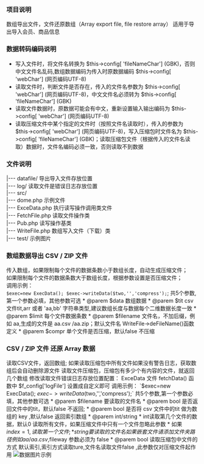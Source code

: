 ### 项目说明
数组导出文件，文件还原数组（Array export file, file restore array）
适用于导出导入会员、商品信息

### 数据转码编码说明
- 写入文件时，将文件名转换为 $this->config[ 'fileNameChar'] (GBK)，否则中文文件名乱码,数组数据编码为传入时原数据编码 $this->config[ 'webChar'] (网页编码UTF-8)
- 读取文件时，判断文件是否存在，传入的文件名参数为 $this->config[ 'webChar'] (网页编码UTF-8)，中文文件名必须转为 $this->config[ 'fileNameChar'] (GBK)
- 读取文件数据时，原数据可能会有中文，重新设置输入输出编码为 $this->config[ 'webChar'] (网页编码UTF-8)
- 读取压缩文件中某个指定的文件时（按照文件名读取时），传入的参数为 $this->config[ 'webChar'] (网页编码UTF-8)，写入压缩包时文件名为 $this->config[ 'fileNameChar'] (GBK)；读取压缩包文件（根据传入的文件名读取）数据时，文件名编码必须一致，否则读取不到数据

### 文件说明
|--- datafile/          导出导入文件存放位置<br/>
|--- log/               读取文件是错误日志存放位置<br/>
|--- src/<br/>
    |--- dome.php       示例文件<br/>
    |--- ExceData.php   执行读写操作调用类文件<br/>
    |--- FetchFile.php  读取文件操作类<br/>
    |--- Pub.php        读写操作基类<br/>
    |--- WriteFile.php  数组写入文件（下载）类<br/>
|--- test/  示例图片<br/>

### 数组数据导出 CSV / ZIP 文件
传入数组，如果限制每个文件的数据条数小于数组长度，自动生成压缩文件；<br/>
如果限制每个文件的数据条数大于数组长度，根据参数设置是否压缩文件；<br/>
调用示例：<br/>
`$exec=new ExecData();
 $exec->writeData($two,'','compress');`;
共5个参数,第一个参数必填，其他参数可选
     * @parem $data 数组数据
     * @parem $tit csv 文件tit,arr 或者 'aa,bb' 字符串类型,建议数组长度与数据每个二维数据长度一致
     * @parem $limit 每个文件数据条数
     * @parem $filename 文件名，不加后缀，例如 aa,生成的文件是 aa.csv /aa.zip；默认文件名 WriteFile->deFileName()函数定义
     * @parem $compr 单个文件是否压缩，默认false 不压缩

### CSV / ZIP 文件 还原 Array 数据
读取CSV文件，返回数组;
如果读取压缩包中所有文件如果没有警告日志，获取数组后会自动删除源文件
读取文件压缩包，压缩包有多少个有内容的文件，就返回几个数组
修改读取文件错误日志存放位置配置：
    ExceData 文件 fetchData() 函数中 $f_config['logFile'] 设置成自定义即可
调用示例：
`$exec=new ExecData();
 $exec->writeData($two,'','compress');`
共5个参数,第一个参数必填，其他参数可选
     * @parem $filename 要读取的文件名
     * @parem bool 是否返回文件中的tit，默认false 不返回;
     * @parem bool 是否将 csv 文件中的tit 做为数组的 key ,默认false 返回索引数组
     * @parem int/string
     * int读取第几个文件的数据，默认0 读取所有文件，如果压缩文件中只有一个文件忽略此参数
     * 如果 $index=1,读取第一个文件;
     * string 要读取的文件名如果嵌套文件 请添加文件夹路径 例如 aa/aa.csv,$fileway 参数必须为 false
     * @parem bool 读取压缩包中文件的方式 默认索引,索引方式读取ture,文件名读取文件false ,此参数仅对压缩文件起作用
![数据图片示例](./../test/test.png)   
